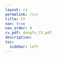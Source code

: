 ```yaml
---
layout: cv
permalink: /cv/
title: CV
nav: true
nav_order: 4
cv_pdf: dongfu_CV.pdf
description: 
toc:
  sidebar: left
---
```


<!-- This is a description of the page. You can modify it in 'pages/_cv.md'. You can also change or remove the top pdf download button. -->